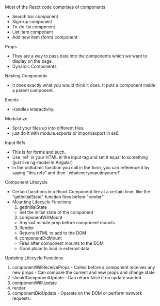 Most of the React code comprises of components
 - Search bar component
 - Sign-up component
 - To-do list component
  - List item component
  - Add new item (form) component

Props
  - They are a way to pass data into the components which we want to display on the page.
  - Dynamic Components

Nesting Components
  - It does exactly what you would think it does. It puts a component inside a parent component.

Events
  - Handles interactivity.

Modularize
  - Split your files up into different files.
  - just do it with module.exports or import/export in es6.

Input Refs
  - This is for forms and such.
  - Use 'ref' in your HTML in the input tag and set it equal to something (just like ng-model in Angular)
  - In the onSubmit function you call in the form, you can reference it by saying "this.refs" and then '.whateveryouputinyourref'

Component Lifecycle
  - Certain functions in a React Component fire at a certain time, like the "getInitialState" function fires before "render"
  - Mounting Lifecycle Functions
    1. getInitialState
      - Set the initial state of the component
    2. componentWillMount
      - Any last minute prep before component mounts
    3. Render
      - Returns HTML to add to the DOM
    4. componentDidMount
      - Fires after component mounts to the DOM
      - Good place to load in external data

Updating Lifecycle Functions
  1. componentWillReceiveProps
    - Called before a component receives any new props
    - Can compare the current and new props and change state
  2. shouldComponentUpdate
    - Can return false if no update wanted
  3. componentWillUpdate
  4. render
  5. componentDidUpdate
    - Operate on the DOM or perform network requests.
